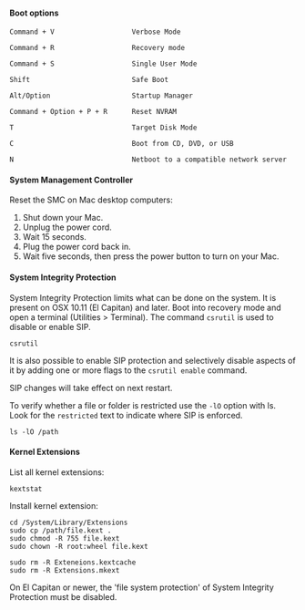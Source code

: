 #### Boot options

    Command + V                   Verbose Mode
    
    Command + R                   Recovery mode
    
    Command + S                   Single User Mode
    
    Shift                         Safe Boot
 
    Alt/Option                    Startup Manager

    Command + Option + P + R      Reset NVRAM

    T                             Target Disk Mode
    
    C                             Boot from CD, DVD, or USB
    
    N                             Netboot to a compatible network server
    
#### System Management Controller

Reset the SMC on Mac desktop computers:

1. Shut down your Mac.
2. Unplug the power cord.
3. Wait 15 seconds.
4. Plug the power cord back in.
5. Wait five seconds, then press the power button to turn on your Mac.

#### System Integrity Protection

System Integrity Protection limits what can be done on the system. It is present on OSX 10.11 (El Capitan)
and later. Boot into recovery mode and open a terminal (Utilities > Terminal). The command `csrutil`
is used to disable or enable SIP.

    csrutil

It is also possible to enable SIP protection and selectively disable aspects of it by adding one or more flags
to the `csrutil enable` command.

SIP changes will take effect on next restart.

To verify whether a file or folder is restricted use the `-lO` option with ls. Look for the `restricted`
text to indicate where SIP is enforced.

    ls -lO /path

#### Kernel Extensions

List all kernel extensions:

    kextstat
    
Install kernel extension:

    cd /System/Library/Extensions
    sudo cp /path/file.kext .
    sudo chmod -R 755 file.kext
    sudo chown -R root:wheel file.kext
    
    sudo rm -R Exteneions.kextcache
    sudo rm -R Extensions.mkext
    
On El Capitan or newer, the 'file system protection' of System Integrity Protection must be disabled.
